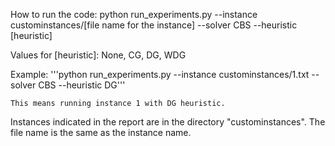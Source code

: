How to run the code:
	python run_experiments.py --instance custominstances/[file name for the instance] --solver CBS --heuristic [heuristic]

Values for [heuristic]: None, CG, DG, WDG

Example:
	'''python run_experiments.py --instance custominstances/1.txt --solver CBS --heuristic DG'''

	This means running instance 1 with DG heuristic.

Instances indicated in the report are in the directory "custominstances". The file name is the same as the instance name. 

